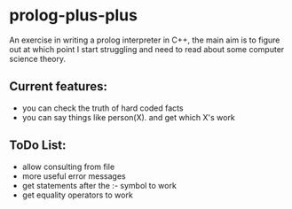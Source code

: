 # prolog-plus-plus
An exercise in writing a prolog interpreter in C++, the main aim is to figure out at which point I start struggling and need to read about some computer science theory.

## Current features:
* you can check the truth of hard coded facts
* you can say things like person(X). and get which X's work


## ToDo List:
* allow consulting from file
* more useful error messages
* get statements after the :- symbol to work
* get equality operators to work

